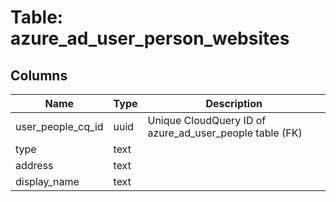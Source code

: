 
# Table: azure_ad_user_person_websites

## Columns
| Name        | Type           | Description  |
| ------------- | ------------- | -----  |
|user_people_cq_id|uuid|Unique CloudQuery ID of azure_ad_user_people table (FK)|
|type|text||
|address|text||
|display_name|text||
